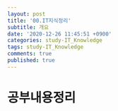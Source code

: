 ```yaml
---
layout: post
title: '00.IT지식정리'
subtitle: 개요
date: '2020-12-26 11:45:51 +0900'
categories: study-IT_Knowledge
tags: study-IT_Knowledge
comments: true
published: true
---
```

# 공부내용정리
